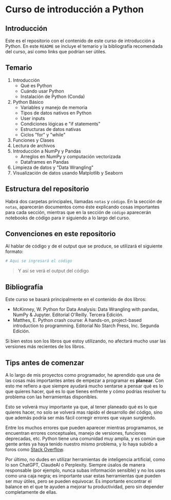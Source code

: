 # Curso de introducción a Python

## Introducción

Este es el repositorio con el contenido de este curso de introducción a Python. En este `README` se incluye el temario y la bibliografía recomendada del curso, así como links que podrían ser útiles.

## Temario

1. Introducción
    - Qué es Python
    - Cuándo usar Python
    - Instalación de Python (Conda)
2. Python Básico
    - Variables y manejo de memoria
    - Tipos de datos nativos en Python
    - User inputs
    - Condiciones lógicas e "if statements"
    - Estructuras de datos nativas
    - Ciclos "for" y "while"
3. Funciones y Clases
4. Lectura de archivos
5. Introducción a NumPy y Pandas
    - Arreglos en NumPy y computación vectorizada
    - Dataframes en Pandas
6. Limpieza de datos y "Data Wrangling"
7. Visualización de datos usando Matplotlib y Seaborn

## Estructura del repositorio

Habrá dos carpetas principales, llamadas `notas` y `código`. En la sección de `notas`, aparecerán documentos como éste explicando cosas importantes para cada sección, mientras que en la sección de `código` aparecerán notebooks de código para ir siguiendo a lo largo del curso.

## Convenciones en este repositorio

Al hablar de código y de el output que se produce, se utilizará el siguiente formato:

```python
# Aqui se ingresará el código
```

> Y así se verá el output del código

## Bibliografía

Este curso se basará principalmente en el contenido de dos libros:

- McKinney, W. Python for Data Analysis: Data Wrangling with pandas, NumPy & Jupyter. Editorial O'Reilly. Tercera Edición.
- Matthes, E. Python crash course: A hands-on, project-based introduction to programming. Editorial No Starch Press, Inc. Segunda Edición.

Si bien estos son los libros que estoy utilizando, no afectará mucho usar las versiones más recientes de los libros.

## Tips antes de comenzar

A lo largo de mis proyectos como programador, he aprendido que una de las cosas más importantes antes de empezar a programar es **planear**. Con esto me refiero a que siempre ayudará mucho sentarse a pensar qué es lo que quieres hacer, qué es lo que tienes enfrente y cómo podrías resolver tu problema con las herramientas disponibles.

Esto se volverá muy importante ya que, al tener planeado qué es lo que quieres hacer, no solo se volverá mas rápido el desarrollo del código, sino que además podría ser más fácil corregir errores que vayan surgiendo.

Entre los muchos errores que pueden aparecer mientras programamos, se encuentran errores conceptuales, manejo de versiones, funciones deprecadas, etc. Python tiene una comunidad muy amplia, y es común que gente antes ya haya tenido nuestro mismo problema, y lo haya subido a foros como [Stack Overflow](https://stackoverflow.com/).

Por último, no dudes en utilizar herramientas de inteligencia artificial, como lo son ChatGPT, ClaudeAI o Perplexity. Siempre úsalos de manera responsable (por ejemplo, nunca subas información sensible) y no los uses como una caja negra; es importante usar estas herramientas que pueden ser muy útiles, pero se pueden equivocar. Es importante encontrar el balance en el que te ayuden a mejorar tu productividad, pero sin depender completamente de ellas.
